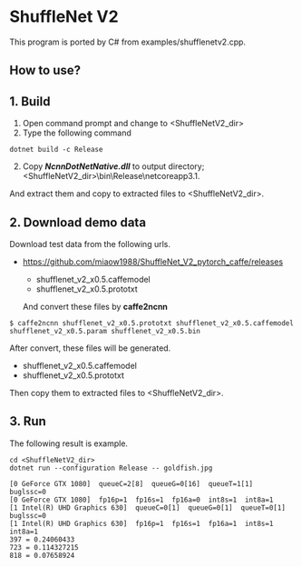 ﻿# ShuffleNet V2
  
This program is ported by C# from examples/shufflenetv2.cpp. 
 
## How to use? 
 
## 1. Build 
 
1. Open command prompt and change to &lt;ShuffleNetV2_dir&gt; 
1. Type the following command 
```` 
dotnet build -c Release 
```` 
2. Copy ***NcnnDotNetNative.dll*** to output directory; &lt;ShuffleNetV2_dir&gt;\bin\Release\netcoreapp3.1. 
 
And extract them and copy to extracted files to &lt;ShuffleNetV2_dir&gt;. 

## 2. Download demo data

Download test data from the following urls.

- https://github.com/miaow1988/ShuffleNet_V2_pytorch_caffe/releases
  - shufflenet_v2_x0.5.caffemodel
  - shufflenet_v2_x0.5.prototxt

  And convert these files by **caffe2ncnn**

 ````
 $ caffe2ncnn shufflenet_v2_x0.5.prototxt shufflenet_v2_x0.5.caffemodel shufflenet_v2_x0.5.param shufflenet_v2_x0.5.bin
 ````
 After convert, these files will be generated.

 - shufflenet_v2_x0.5.caffemodel
 - shufflenet_v2_x0.5.prototxt

Then copy them to extracted files to &lt;ShuffleNetV2_dir&gt;.
 
## 3. Run 
 
The following result is example. 
 
```` 
cd <ShuffleNetV2_dir> 
dotnet run --configuration Release -- goldfish.jpg

[0 GeForce GTX 1080]  queueC=2[8]  queueG=0[16]  queueT=1[1]  buglssc=0
[0 GeForce GTX 1080]  fp16p=1  fp16s=1  fp16a=0  int8s=1  int8a=1
[1 Intel(R) UHD Graphics 630]  queueC=0[1]  queueG=0[1]  queueT=0[1]  buglssc=0
[1 Intel(R) UHD Graphics 630]  fp16p=1  fp16s=1  fp16a=1  int8s=1  int8a=1
397 = 0.24060433
723 = 0.114327215
818 = 0.07658924
````